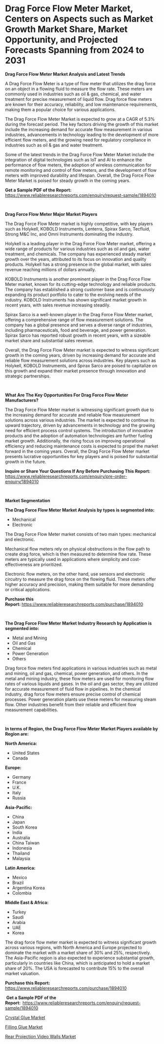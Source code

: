 <p><h1>Drag Force Flow Meter Market, Centers on Aspects such as Market Growth Market Share, Market Opportunity, and Projected Forecasts Spanning from 2024 to 2031</h1></p><p><strong>Drag Force Flow Meter Market Analysis and Latest Trends</strong></p>
<p><p>A Drag Force Flow Meter is a type of flow meter that utilizes the drag force on an object in a flowing fluid to measure the flow rate. These meters are commonly used in industries such as oil & gas, chemical, and water treatment for precise measurement of liquid flow. Drag force flow meters are known for their accuracy, reliability, and low maintenance requirements, making them a popular choice for various applications.</p><p>The Drag Force Flow Meter Market is expected to grow at a CAGR of 5.3% during the forecast period. The key factors driving the growth of this market include the increasing demand for accurate flow measurement in various industries, advancements in technology leading to the development of more efficient flow meters, and the growing need for regulatory compliance in industries such as oil & gas and water treatment.</p><p>Some of the latest trends in the Drag Force Flow Meter Market include the integration of digital technologies such as IoT and AI to enhance the performance of flow meters, the adoption of wireless communication for remote monitoring and control of flow meters, and the development of flow meters with improved durability and lifespan. Overall, the Drag Force Flow Meter Market is poised for steady growth in the coming years.</p></p>
<p><strong>Get a Sample PDF of the Report:&nbsp;</strong> <a href="https://www.reliableresearchreports.com/enquiry/request-sample/1894010">https://www.reliableresearchreports.com/enquiry/request-sample/1894010</a></p>
<p>&nbsp;</p>
<p><strong>Drag Force Flow Meter Major Market Players</strong></p>
<p><p>The Drag Force Flow Meter market is highly competitive, with key players such as Holykell, KOBOLD Instruments, Lenterra, Spirax Sarco, Tecfluid, Strong M&C Inc, and Omni Instruments dominating the industry. </p><p>Holykell is a leading player in the Drag Force Flow Meter market, offering a wide range of products for various industries such as oil and gas, water treatment, and chemicals. The company has experienced steady market growth over the years, attributed to its focus on innovation and quality products. Holykell has a strong presence in the global market, with sales revenue reaching millions of dollars annually.</p><p>KOBOLD Instruments is another prominent player in the Drag Force Flow Meter market, known for its cutting-edge technology and reliable products. The company has established a strong customer base and is continuously expanding its product portfolio to cater to the evolving needs of the industry. KOBOLD Instruments has shown significant market growth in recent years, with sales revenue increasing steadily.</p><p>Spirax Sarco is a well-known player in the Drag Force Flow Meter market, offering a comprehensive range of flow measurement solutions. The company has a global presence and serves a diverse range of industries, including pharmaceuticals, food and beverage, and power generation. Spirax Sarco has reported robust growth in recent years, with a sizeable market share and substantial sales revenue.</p><p>Overall, the Drag Force Flow Meter market is expected to witness significant growth in the coming years, driven by increasing demand for accurate and reliable flow measurement solutions across industries. Key players such as Holykell, KOBOLD Instruments, and Spirax Sarco are poised to capitalize on this growth and expand their market presence through innovation and strategic partnerships.</p></p>
<p>&nbsp;</p>
<p><strong>What Are The Key Opportunities For Drag Force Flow Meter Manufacturers?</strong></p>
<p><p>The Drag Force Flow Meter market is witnessing significant growth due to the increasing demand for accurate and reliable flow measurement solutions across various industries. The market is expected to continue its upward trajectory, driven by advancements in technology and the growing need for efficient process control systems. The introduction of innovative products and the adoption of automation technologies are further fueling market growth. Additionally, the rising focus on improving operational efficiency and reducing maintenance costs is expected to propel the market forward in the coming years. Overall, the Drag Force Flow Meter market presents lucrative opportunities for key players and is poised for substantial growth in the future.</p></p>
<p><strong>Inquire or Share Your Questions If Any Before Purchasing This Report:</strong> <a href="https://www.reliableresearchreports.com/enquiry/pre-order-enquiry/1894010">https://www.reliableresearchreports.com/enquiry/pre-order-enquiry/1894010</a></p>
<p>&nbsp;</p>
<p><strong>Market Segmentation</strong></p>
<p><strong>The Drag Force Flow Meter Market Analysis by types is segmented into:</strong></p>
<p><ul><li>Mechanical</li><li>Electronic</li></ul></p>
<p><p>The Drag Force Flow Meter market consists of two main types: mechanical and electronic. </p><p>Mechanical flow meters rely on physical obstructions in the flow path to create drag force, which is then measured to determine flow rate. These meters are typically used in applications where simplicity and cost-effectiveness are prioritized.</p><p>Electronic flow meters, on the other hand, use sensors and electronic circuitry to measure the drag force on the flowing fluid. These meters offer higher accuracy and precision, making them suitable for more demanding or critical applications.</p></p>
<p><strong>Purchase this Report:&nbsp;</strong><a href="https://www.reliableresearchreports.com/purchase/1894010">https://www.reliableresearchreports.com/purchase/1894010</a></p>
<p>&nbsp;</p>
<p><strong>The Drag Force Flow Meter Market Industry Research by Application is segmented into:</strong></p>
<p><ul><li>Metal and Mining</li><li>Oil and Gas</li><li>Chemical</li><li>Power Generation</li><li>Others</li></ul></p>
<p><p>Drag force flow meters find applications in various industries such as metal and mining, oil and gas, chemical, power generation, and others. In the metal and mining industry, these flow meters are used for monitoring flow rates of various liquids and gases. In the oil and gas sector, they are utilized for accurate measurement of fluid flow in pipelines. In the chemical industry, drag force flow meters ensure precise control of chemical processes. Power generation plants use these meters for measuring steam flow. Other industries benefit from their reliable and efficient flow measurement capabilities.</p></p>
<p>&nbsp;</p>
<p><strong>In terms of Region, the Drag Force Flow Meter Market Players available by Region are:</strong></p>
<p>
    <p> <strong> North America: </strong>
        <ul>
            <li>United States</li>
            <li>Canada</li>
        </ul>
        </p> 
    <p> <strong> Europe: </strong>
        <ul>
            <li>Germany</li>
            <li>France</li>
            <li>U.K.</li>
            <li>Italy</li>
            <li>Russia</li>
        </ul>
        </p> 
    <p> <strong> Asia-Pacific: </strong>
        <ul>
            <li>China</li>
            <li>Japan</li>
            <li>South Korea</li>
            <li>India</li>
            <li>Australia</li>
            <li>China Taiwan</li>
            <li>Indonesia</li>
            <li>Thailand</li>
            <li>Malaysia</li>
        </ul>
        </p> 
    <p> <strong> Latin America: </strong>
        <ul>
            <li>Mexico</li>
            <li>Brazil</li>
            <li>Argentina Korea</li>
            <li>Colombia</li>
        </ul>
        </p> 
    <p> <strong> Middle East & Africa: </strong>
        <ul>
            <li>Turkey</li>
            <li>Saudi</li>
            <li>Arabia</li>
            <li>UAE</li>
            <li>Korea</li>
        </ul>
    </p>
    </p>
<p><p>The drag force flow meter market is expected to witness significant growth across various regions, with North America and Europe projected to dominate the market with a market share of 30% and 25%, respectively. The Asia-Pacific region is also expected to experience substantial growth, particularly in countries like China, which is anticipated to hold a market share of 20%. The USA is forecasted to contribute 15% to the overall market valuation.</p></p>
<p><strong>Purchase this Report: </strong><a href="https://www.reliableresearchreports.com/purchase/1894010">https://www.reliableresearchreports.com/purchase/1894010</a></p>
<p>&nbsp;<strong>Get a Sample PDF of the Report:&nbsp;&nbsp;</strong><a href="https://www.reliableresearchreports.com/enquiry/request-sample/1894010">https://www.reliableresearchreports.com/enquiry/request-sample/1894010</a></p>
<p><strong></strong></p>
<p><p><a href="https://nifty-kite-d51.notion.site/Global-Crystal-Glue-Market-by-Types-Applications-and-Major-Players-with-Regional-Growth-Rate-Anal-522ff6b8cc8a41258c286df19536c057">Crystal Glue Market</a></p><p><a href="https://ivy-potential-64b.notion.site/Filling-Glue-Market-Size-Market-Trends-and-Growth-Outlook-forecasted-for-period-from-2024-to-2031-a96e92632a4848c584dc79d88052f75f">Filling Glue Market</a></p><p><a href="https://github.com/WillieWoodard/Market-Research-Report-List-4/blob/main/rear-projection-video-walls-market.md">Rear Projection Video Walls Market</a></p></p>